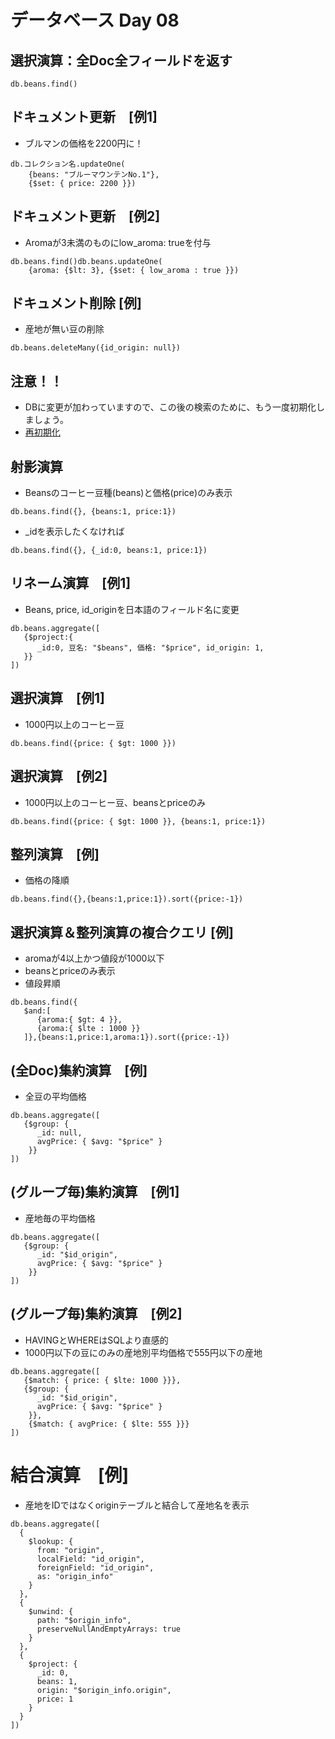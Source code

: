 # データベース Day 08

## 選択演算：全Doc全フィールドを返す


```Cypher
db.beans.find()
```

## ドキュメント更新　[例1]

* ブルマンの価格を2200円に！

```Cypher
db.コレクション名.updateOne(
	{beans: "ブルーマウンテンNo.1"},
	{$set: { price: 2200 }})
```

## ドキュメント更新　[例2]

* Aromaが3未満のものにlow_aroma: trueを付与

```Cypher
db.beans.find()db.beans.updateOne(
	{aroma: {$lt: 3}, {$set: { low_aroma : true }})
```

## ドキュメント削除 [例]

* 産地が無い豆の削除

```Cypher
db.beans.deleteMany({id_origin: null})
```

## 注意！！

* DBに変更が加わっていますので、この後の検索のために、もう一度初期化しましょう。
* [再初期化](init.md)

## 射影演算

* Beansのコーヒー豆種(beans)と価格(price)のみ表示

```Cypher
db.beans.find({}, {beans:1, price:1})
```

* _idを表示したくなければ

```Cypher
db.beans.find({}, {_id:0, beans:1, price:1})
```

## リネーム演算　[例1]

* Beans, price, id_originを日本語のフィールド名に変更

```Cypher
db.beans.aggregate([
   {$project:{
      _id:0, 豆名: "$beans", 価格: "$price", id_origin: 1,
   }}
])
```

## 選択演算　[例1]

* 1000円以上のコーヒー豆

```Cypher
db.beans.find({price: { $gt: 1000 }})
```

## 選択演算　[例2]

* 1000円以上のコーヒー豆、beansとpriceのみ

```Cypher
db.beans.find({price: { $gt: 1000 }}, {beans:1, price:1})
```

## 整列演算　[例]

* 価格の降順

```Cypher
db.beans.find({},{beans:1,price:1}).sort({price:-1})
```

## 選択演算＆整列演算の複合クエリ [例]

* aromaが4以上かつ値段が1000以下
* beansとpriceのみ表示
* 値段昇順

```Cypher
db.beans.find({
   $and:[
      {aroma:{ $gt: 4 }},
      {aroma:{ $lte : 1000 }}
   ]},{beans:1,price:1,aroma:1}).sort({price:-1})
```

## (全Doc)集約演算　[例]

* 全豆の平均価格

```Cypher
db.beans.aggregate([
   {$group: {
      _id: null,
      avgPrice: { $avg: "$price" }
    }}
])
```

## (グループ毎)集約演算　[例1]

* 産地毎の平均価格

```Cypher
db.beans.aggregate([
   {$group: {
      _id: "$id_origin", 
      avgPrice: { $avg: "$price" }
    }}
])
```

## (グループ毎)集約演算　[例2]

* HAVINGとWHEREはSQLより直感的
* 1000円以下の豆にのみの産地別平均価格で555円以下の産地

```Cypher
db.beans.aggregate([
   {$match: { price: { $lte: 1000 }}},
   {$group: {
      _id: "$id_origin", 
      avgPrice: { $avg: "$price" }
    }},
    {$match: { avgPrice: { $lte: 555 }}} 
])
```

# 結合演算　[例]

* 産地をIDではなくoriginテーブルと結合して産地名を表示

```Cypher
db.beans.aggregate([
  {
    $lookup: {
      from: "origin", 
      localField: "id_origin", 
      foreignField: "id_origin",  
      as: "origin_info"
    }
  },
  {
    $unwind: {
      path: "$origin_info",
      preserveNullAndEmptyArrays: true  
    }
  },
  {
    $project: {
      _id: 0,
      beans: 1,
      origin: "$origin_info.origin",
      price: 1
    }
  }
])
```



